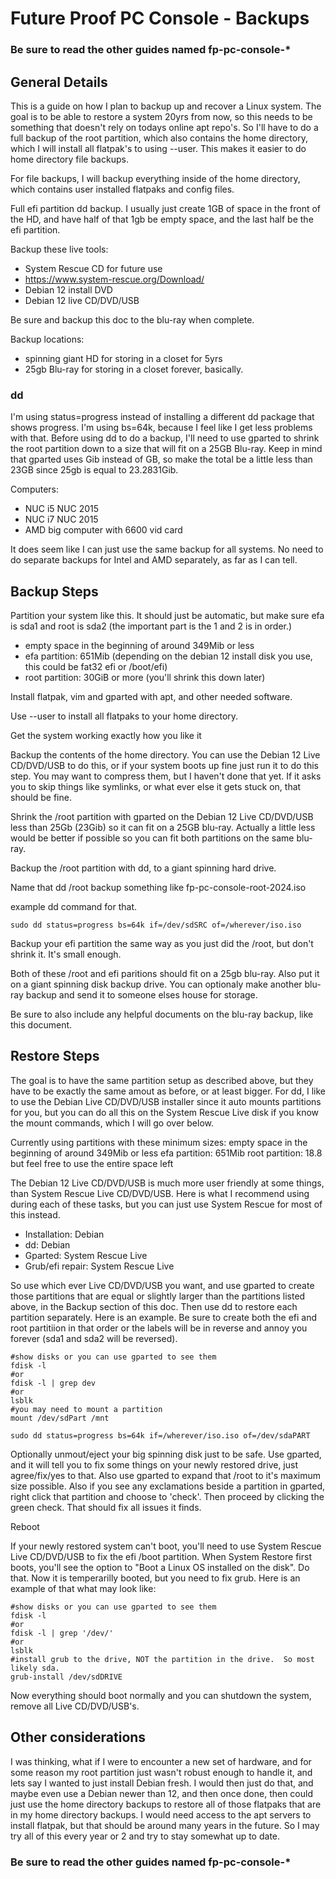 # Future Proof PC Console - Backups

### Be sure to read the other guides named fp-pc-console-*


## General Details

This is a guide on how I plan to backup up and recover a Linux system.  The goal is to be able to restore a system 20yrs from now, so this needs to be something that doesn't rely on todays online apt repo's.  So I'll have to do a full backup of the root partition, which also contains the home directory, which I will install all flatpak's to using --user.  This makes it easier to do home directory file backups.  

For file backups, I will backup everything inside of the home directory, which contains user installed flatpaks and config files.

Full efi partition dd backup.  I usually just create 1GB of space in the front of the HD, and have half of that 1gb be empty space, and the last half be the efi partition.

Backup these live tools:
- System Rescue CD for future use
- https://www.system-rescue.org/Download/
- Debian 12 install DVD
- Debian 12 live CD/DVD/USB

Be sure and backup this doc to the blu-ray when complete.

Backup locations:
- spinning giant HD for storing in a closet for 5yrs
- 25gb Blu-ray for storing in a closet forever, basically.

### dd

I'm using status=progress instead of installing a different dd package that shows progress.  I'm using bs=64k, because I feel like I get less problems with that.  Before using dd to do a backup, I'll need to use gparted to shrink the root partition down to a size that will fit on a 25GB Blu-ray.  Keep in mind that gparted uses Gib instead of GB, so make the total be a little less than 23GB since 25gb is equal to 23.2831Gib.

Computers:
- NUC i5 NUC 2015
- NUC i7 NUC 2015
- AMD big computer with 6600 vid card

It does seem like I can just use the same backup for all systems.  No need to do separate backups for Intel and AMD separately, as far as I can tell.

## Backup Steps
Partition your system like this.  It should just be automatic, but make sure efa is sda1 and root is sda2 (the important part is the 1 and 2 is in order.)
- empty space in the beginning of around 349Mib or less
- efa partition: 651Mib (depending on the debian 12 install disk you use, this could be fat32 efi or /boot/efi)
- root partition: 30GiB or more (you'll shrink this down later)

Install flatpak, vim and gparted with apt, and other needed software.

Use --user to install all flatpaks to your home directory.

Get the system working exactly how you like it

Backup the contents of the home directory.  You can use the Debian 12 Live CD/DVD/USB to do this, or if your system boots up fine just run it to do this step.  You may want to compress them, but I haven't done that yet. If it asks you to skip things like symlinks, or what ever else it gets stuck on, that should be fine.

Shrink the /root partition with gparted on the Debian 12 Live CD/DVD/USB less than 25Gb (23Gib) so it can fit on a 25GB blu-ray.  Actually a little less would be better if possible so you can fit both partitions on the same blu-ray.

Backup the /root partition with dd, to a giant spinning hard drive.

Name that dd /root backup something like fp-pc-console-root-2024.iso

example dd command for that.
~~~
sudo dd status=progress bs=64k if=/dev/sdSRC of=/wherever/iso.iso
~~~

Backup your efi partition the same way as you just did the /root, but don't shrink it.  It's small enough.

Both of these /root and efi paritions should fit on a 25gb blu-ray.  Also put it on a giant spinning disk backup drive.  You can optionaly make another blu-ray backup and send it to someone elses house for storage.

Be sure to also include any helpful documents on the blu-ray backup, like this document.



## Restore Steps

The goal is to have the same partition setup as described above, but they have to be exactly the same amout as before, or at least bigger.  For dd, I like to use the Debian Live CD/DVD/USB installer since it auto mounts partitions for you, but you can do all this on the System Rescue Live disk if you know the mount commands, which I will go over below.

Currently using partitions with these minimum sizes:
empty space in the beginning of around 349Mib or less
efa partition: 651Mib 
root partition: 18.8 but feel free to use the entire space left

The Debian 12 Live CD/DVD/USB is much more user friendly at some things, than System Rescue Live CD/DVD/USB.  Here is what I recommend using during each of these tasks, but you can just use System Rescue for most of this instead.
- Installation: Debian
- dd: Debian
- Gparted: System Rescue Live
- Grub/efi repair: System Rescue Live

So use which ever Live CD/DVD/USB you want, and use gparted to create those partitions that are equal or slightly larger than the partitions listed above, in the Backup section of this doc.  Then use dd to restore each partition separately.  Here is an example. Be sure to create both the efi and root partitiion in that order or the labels will be in reverse and annoy you forever (sda1 and sda2 will be reversed).
~~~
#show disks or you can use gparted to see them
fdisk -l
#or
fdisk -l | grep dev
#or
lsblk
#you may need to mount a partition
mount /dev/sdPart /mnt
~~~
~~~
sudo dd status=progress bs=64k if=/wherever/iso.iso of=/dev/sdaPART
~~~

Optionally unmout/eject your big spinning disk just to be safe.
Use gparted, and it will tell you to fix some things on your newly restored drive, just agree/fix/yes to that.  Also use gparted to expand that /root to it's maximum size possible.  Also if you see any exclamations beside a partition in gparted, right click that partition and choose to 'check'.  Then proceed by clicking the green check.  That should fix all issues it finds.

Reboot

If your newly restored system can't boot, you'll need to use System Rescue Live CD/DVD/USB to fix the efi /boot partition.  When System Restore first boots, you'll see the option to "Boot a Linux OS installed on the disk".  Do that.  Now it is temperarilly booted, but you need to fix grub.  Here is an example of that what may look like:

~~~
#show disks or you can use gparted to see them
fdisk -l
#or
fdisk -l | grep '/dev/'
#or
lsblk
#install grub to the drive, NOT the partition in the drive.  So most likely sda.
grub-install /dev/sdDRIVE
~~~


Now everything should boot normally and you can shutdown the system, remove all Live CD/DVD/USB's.  

## Other considerations

I was thinking, what if I were to encounter a new set of hardware, and for some reason my root partition just wasn't robust enough to handle it, and lets say I wanted to just install Debian fresh.  I would then just do that, and maybe even use a Debian newer than 12, and then once done, then could just use the home directory backups to restore all of those flatpaks that are in my home directory backups.  I would need access to the apt servers to install flatpak, but that should be around many years in the future.  So I may try all of this every year or 2 and try to stay somewhat up to date.

### Be sure to read the other guides named fp-pc-console-*
